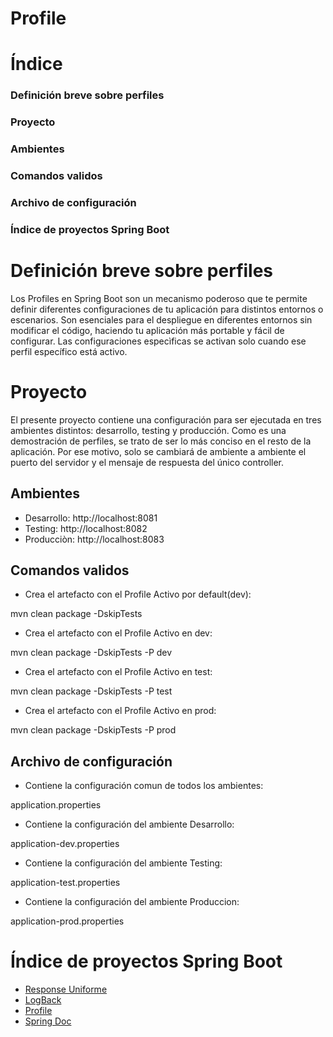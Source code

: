 # **Profile**

# Índice
### Definición breve sobre perfiles
### Proyecto
### Ambientes
### Comandos validos
### Archivo de configuración
### Índice de proyectos Spring Boot

#  **Definición breve sobre perfiles**

Los Profiles en Spring Boot son un mecanismo poderoso que te permite definir diferentes configuraciones de tu aplicación para distintos entornos o escenarios.
Son esenciales para el despliegue en diferentes entornos sin modificar el código, haciendo tu aplicación más portable y fácil de configurar.
Las configuraciones especìficas se activan solo cuando ese perfil específico está activo. 


#  **Proyecto**

El presente proyecto contiene una configuración para ser ejecutada en tres ambientes distintos: desarrollo, testing y producción. 
Como es una demostración de perfiles, se trato de ser lo más conciso en el resto de la aplicación. 
Por ese motivo, solo se cambiará de ambiente a ambiente el puerto del servidor y el mensaje de respuesta del único controller.

## **Ambientes**
- Desarrollo:
http://localhost:8081
- Testing:
http://localhost:8082
- Producciòn:
http://localhost:8083


## **Comandos validos**

- Crea el artefacto con el Profile Activo por default(dev):

mvn clean package -DskipTests
- Crea el artefacto con el Profile Activo en dev:

mvn clean package -DskipTests -P dev
- Crea el artefacto con el Profile Activo en test:

mvn clean package -DskipTests -P test
- Crea el artefacto con el Profile Activo en prod:

mvn clean package -DskipTests -P prod



## **Archivo de configuración**

- Contiene la configuración comun de todos los ambientes:

application.properties
- Contiene la configuración del ambiente Desarrollo:

application-dev.properties
- Contiene la configuración del ambiente Testing:

application-test.properties
- Contiene la configuración del ambiente Produccion:

application-prod.properties


# Índice de proyectos Spring Boot
- [Response Uniforme](https://github.com/pabloEmanuelIgoldi/Spring-Boot-Response-Wrapper)
- [LogBack](https://github.com/pabloEmanuelIgoldi/Spring-Boot-Logback)
- [Profile](https://github.com/pabloEmanuelIgoldi/Spring-Boot-Profile)
- [Spring Doc](https://github.com/pabloEmanuelIgoldi/Spring-Boot-Swagger)
